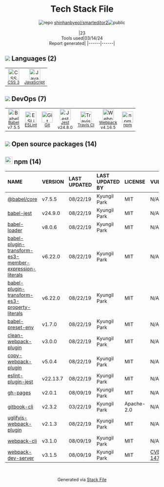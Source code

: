 <!--
&lt;--- Readme.md Snippet without images Start ---&gt;
## Tech Stack
shinhanbyeol/smarteditor2 is built on the following main stack:

- [JavaScript](https://developer.mozilla.org/en-US/docs/Web/JavaScript) – Languages
- [Babel](http://babeljs.io/) – JavaScript Compilers
- [ESLint](http://eslint.org/) – Code Review
- [Jest](http://facebook.github.io/jest/) – Javascript Testing Framework
- [Travis CI](http://travis-ci.com/) – Continuous Integration
- [Webpack](http://webpack.js.org) – JS Build Tools / JS Task Runners

Full tech stack [here](/techstack.md)

&lt;--- Readme.md Snippet without images End ---&gt;

&lt;--- Readme.md Snippet with images Start ---&gt;
## Tech Stack
shinhanbyeol/smarteditor2 is built on the following main stack:

- <img width='25' height='25' src='https://img.stackshare.io/service/1209/javascript.jpeg' alt='JavaScript'/> [JavaScript](https://developer.mozilla.org/en-US/docs/Web/JavaScript) – Languages
- <img width='25' height='25' src='https://img.stackshare.io/service/2739/-1wfGjNw.png' alt='Babel'/> [Babel](http://babeljs.io/) – JavaScript Compilers
- <img width='25' height='25' src='https://img.stackshare.io/service/3337/Q4L7Jncy.jpg' alt='ESLint'/> [ESLint](http://eslint.org/) – Code Review
- <img width='25' height='25' src='https://img.stackshare.io/service/830/jest.png' alt='Jest'/> [Jest](http://facebook.github.io/jest/) – Javascript Testing Framework
- <img width='25' height='25' src='https://img.stackshare.io/service/460/Lu6cGu0z_400x400.png' alt='Travis CI'/> [Travis CI](http://travis-ci.com/) – Continuous Integration
- <img width='25' height='25' src='https://img.stackshare.io/service/1682/IMG_4636.PNG' alt='Webpack'/> [Webpack](http://webpack.js.org) – JS Build Tools / JS Task Runners

Full tech stack [here](/techstack.md)

&lt;--- Readme.md Snippet with images End ---&gt;
-->
<div align="center">

# Tech Stack File
![](https://img.stackshare.io/repo.svg "repo") [shinhanbyeol/smarteditor2](https://github.com/shinhanbyeol/smarteditor2)![](https://img.stackshare.io/public_badge.svg "public")
<br/><br/>
|23<br/>Tools used|03/14/24 <br/>Report generated|
|------|------|
</div>

## <img src='https://img.stackshare.io/languages.svg'/> Languages (2)
<table><tr>
  <td align='center'>
  <img width='36' height='36' src='https://img.stackshare.io/service/6727/css.png' alt='CSS 3'>
  <br>
  <sub><a href="https://developer.mozilla.org/en-US/docs/Web/CSS/CSS3">CSS 3</a></sub>
  <br>
  <sub></sub>
</td>

<td align='center'>
  <img width='36' height='36' src='https://img.stackshare.io/service/1209/javascript.jpeg' alt='JavaScript'>
  <br>
  <sub><a href="https://developer.mozilla.org/en-US/docs/Web/JavaScript">JavaScript</a></sub>
  <br>
  <sub></sub>
</td>

</tr>
</table>

## <img src='https://img.stackshare.io/devops.svg'/> DevOps (7)
<table><tr>
  <td align='center'>
  <img width='36' height='36' src='https://img.stackshare.io/service/2739/-1wfGjNw.png' alt='Babel'>
  <br>
  <sub><a href="http://babeljs.io/">Babel</a></sub>
  <br>
  <sub>v7.5.5</sub>
</td>

<td align='center'>
  <img width='36' height='36' src='https://img.stackshare.io/service/3337/Q4L7Jncy.jpg' alt='ESLint'>
  <br>
  <sub><a href="http://eslint.org/">ESLint</a></sub>
  <br>
  <sub></sub>
</td>

<td align='center'>
  <img width='36' height='36' src='https://img.stackshare.io/service/1046/git.png' alt='Git'>
  <br>
  <sub><a href="http://git-scm.com/">Git</a></sub>
  <br>
  <sub></sub>
</td>

<td align='center'>
  <img width='36' height='36' src='https://img.stackshare.io/service/830/jest.png' alt='Jest'>
  <br>
  <sub><a href="http://facebook.github.io/jest/">Jest</a></sub>
  <br>
  <sub>v24.8.0</sub>
</td>

<td align='center'>
  <img width='36' height='36' src='https://img.stackshare.io/service/460/Lu6cGu0z_400x400.png' alt='Travis CI'>
  <br>
  <sub><a href="http://travis-ci.com/">Travis CI</a></sub>
  <br>
  <sub></sub>
</td>

<td align='center'>
  <img width='36' height='36' src='https://img.stackshare.io/service/1682/IMG_4636.PNG' alt='Webpack'>
  <br>
  <sub><a href="http://webpack.js.org">Webpack</a></sub>
  <br>
  <sub>v4.16.5</sub>
</td>

<td align='center'>
  <img width='36' height='36' src='https://img.stackshare.io/service/1120/lejvzrnlpb308aftn31u.png' alt='npm'>
  <br>
  <sub><a href="https://www.npmjs.com/">npm</a></sub>
  <br>
  <sub></sub>
</td>

</tr>
</table>


## <img src='https://img.stackshare.io/group.svg' /> Open source packages (14)</h2>

## <img width='24' height='24' src='https://img.stackshare.io/service/1120/lejvzrnlpb308aftn31u.png'/> npm (14)

|NAME|VERSION|LAST UPDATED|LAST UPDATED BY|LICENSE|VULNERABILITIES|
|:------|:------|:------|:------|:------|:------|
|[@babel/core](https://www.npmjs.com/@babel/core)|v7.5.5|08/22/19|Kyungil Park |MIT|N/A|
|[babel-jest](https://www.npmjs.com/babel-jest)|v24.9.0|08/22/19|Kyungil Park |MIT|N/A|
|[babel-loader](https://www.npmjs.com/babel-loader)|v8.0.6|08/22/19|Kyungil Park |MIT|N/A|
|[babel-plugin-transform-es3-member-expression-literals](https://www.npmjs.com/babel-plugin-transform-es3-member-expression-literals)|v6.22.0|08/22/19|Kyungil Park |MIT|N/A|
|[babel-plugin-transform-es3-property-literals](https://www.npmjs.com/babel-plugin-transform-es3-property-literals)|v6.22.0|08/22/19|Kyungil Park |MIT|N/A|
|[babel-preset-env](https://www.npmjs.com/babel-preset-env)|v1.7.0|08/22/19|Kyungil Park |MIT|N/A|
|[clean-webpack-plugin](https://www.npmjs.com/clean-webpack-plugin)|v3.0.0|08/22/19|Kyungil Park |MIT|N/A|
|[copy-webpack-plugin](https://www.npmjs.com/copy-webpack-plugin)|v5.0.4|08/22/19|Kyungil Park |MIT|N/A|
|[eslint-plugin-jest](https://www.npmjs.com/eslint-plugin-jest)|v22.13.7|08/22/19|Kyungil Park |MIT|N/A|
|[gh-pages](https://www.npmjs.com/gh-pages)|v2.0.1|08/09/19|Kyungil Park |MIT|N/A|
|[gitbook-cli](https://www.npmjs.com/gitbook-cli)|v2.3.2|03/22/19|Kyungil Park |Apache-2.0|N/A|
|[uglifyjs-webpack-plugin](https://www.npmjs.com/uglifyjs-webpack-plugin)|v2.1.3|08/22/19|Kyungil Park |MIT|N/A|
|[webpack-cli](https://www.npmjs.com/webpack-cli)|v3.1.0|08/09/19|Kyungil Park |MIT|N/A|
|[webpack-dev-server](https://www.npmjs.com/webpack-dev-server)|v3.1.5|08/09/19|Kyungil Park |MIT|[CVE-2018-14732](https://github.com/advisories/GHSA-cf66-xwfp-gvc4) (High)|

<br/>
<div align='center'>

Generated via [Stack File](https://github.com/marketplace/stack-file)
